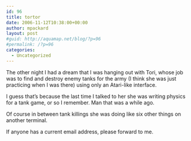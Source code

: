 ```yaml
---
id: 96
title: tortor
date: 2006-11-12T10:38:00+00:00
author: mpackard
layout: post
#guid: http://aquamap.net/blog/?p=96
#permalink: /?p=96
categories:
  - Uncategorized
---
```

The other night I had a dream that I was hanging out with Tori, whose job was to find and destroy enemy tanks for the army (I think she was just practicing when I was there) using only an Atari-like interface.

I guess that&#8217;s because the last time I talked to her she was writing physics for a tank game, or so I remember. Man that was a while ago.

Of course in between tank killings she was doing like six other things on another terminal.

If anyone has a current email address, please forward to me.
